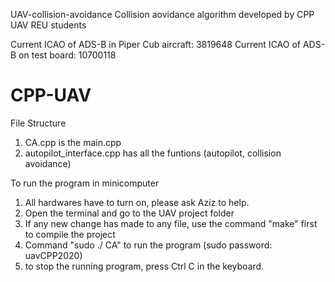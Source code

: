 UAV-collision-avoidance
Collision aovidance algorithm developed by CPP UAV REU students

Current ICAO of ADS-B in Piper Cub aircraft: 3819648
Current ICAO of ADS-B on test board: 10700118

# CPP-UAV
File Structure 
1. CA.cpp is the main.cpp
2. autopilot_interface.cpp has all the funtions (autopilot, collision avoidance)

To run the program in minicomputer
1. All hardwares have to turn on, please ask Aziz to help.
2. Open the terminal and go to the UAV project folder
3. If any new change has made to any file, use the command "make" first to compile the project
4. Command "sudo ./ CA" to run the program (sudo password: uavCPP2020)
5. to stop the running program, press Ctrl C in the keyboard.
